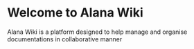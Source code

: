 # Welcome to Alana Wiki

Alana Wiki is a platform designed to help manage and organise documentations in collaborative manner
